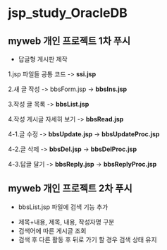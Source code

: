 # jsp_study_OracleDB
## myweb 개인 프로젝트 1차 푸시
- 답글형 게시판 제작

1.jsp 파일들 공통 코드 -> __ssi.jsp__

2.새 글 작성 -> bbsForm.jsp -> __bbsIns.jsp__

3.작성 글 목록 -> __bbsList.jsp__

4.작성 게시글 자세히 보기 -> __bbsRead.jsp__

4-1.글 수정 -> __bbsUpdate.jsp__ -> __bbsUpdateProc.jsp__

4-2.글 삭제 -> __bbsDel.jsp__ -> __bbsDelProc.jsp__

4-3.답글 달기 -> __bbsReply.jsp__ -> __bbsReplyProc.jsp__

## myweb 개인 프로젝트 2차 푸시
+ bbsList.jsp 파일에 검색 기능 추가
- 제목+내용, 제목, 내용, 작성자명 구분
- 검색어에 따른 게시글 조회
- 검색 후 다른 활동 후 뒤로 가기 할 경우 검색 상태 유지